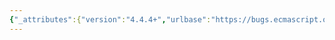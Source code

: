 ```yaml
---
{"_attributes":{"version":"4.4.4+","urlbase":"https://bugs.ecmascript.org/","maintainer":"dherman@mozilla.com"},"bug":{"bug_id":3815,"creation_ts":"2015-02-10 18:09:00 -0800","short_desc":"What's the difference between the terminologies \"property name\" and \"property key\"","delta_ts":"2015-02-12 12:17:37 -0800","product":"Draft for 6th Edition","component":"technical issue","version":"Rev 32: February 2, 2015 Draft","rep_platform":"All","op_sys":"All","bug_status":"RESOLVED","resolution":"FIXED","priority":"Normal","bug_severity":"enhancement","everconfirmed":true,"reporter":{"uid":"446240525","name":"ziyunfei"},"assigned_to":{"uid":"allen","name":"Allen Wirfs-Brock"},"long_desc":[{"commentid":12298,"comment_count":0,"who":{"uid":"446240525","name":"ziyunfei"},"bug_when":"2015-02-10 18:09:24 -0800","thetext":"Should we replace all the \"property name(s)\" to \"property key(s)\"?"},{"commentid":12306,"comment_count":1,"who":{"uid":"allen","name":"Allen Wirfs-Brock"},"bug_when":"2015-02-11 10:05:33 -0800","thetext":"fixed in rev33 editor's draft\n\na property name is a property key that is known to be a string.\n\nAdded that definition in 6.1.7"},{"commentid":12412,"comment_count":2,"who":{"uid":"allen","name":"Allen Wirfs-Brock"},"bug_when":"2015-02-12 12:17:37 -0800","thetext":"fixed in rev33"}]}}
---
```

